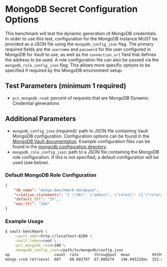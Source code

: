 # MongoDB Secret Configuration Options

This benchmark will test the dynamic generation of MongoDB credentials. In order to use this test, configuration for the MongoDB instance MUST be provided as a JSON file using the `mongodb_config_json` flag. The primary required fields are the `username` and `password` for the user configured in MongoDB for Vault to use, as well as the `connection_url` field that defines the address to be used. A role configuration file can also be passed via the `mongodb_role_config_json` flag. This allows more specific options to be specified if required by the MongoDB environment setup.

## Test Parameters (minimum 1 required)

- `pct_mongodb_read`: percent of requests that are MongoDB Dynamic Credential generations

## Additional Parameters

- `mongodb_config_json` _(required)_: path to JSON file containing Vault MongoDB configuration.  Configuration options can be found in the [MongoDB Vault documentation](https://www.vaultproject.io/api-docs/secret/databases/mongodb#configure-connection).  Example configuration files can be found in the [mongodb configuration directory](/configs/mongodb/).
- `mongodb_role_config_json`: path to a JSON file containing the MongoDB role configuration. If this is not specified, a default configuration will be used (see below).

### Default MongoDB Role Configuration

```json
{
    "db_name": "mongo-benchmark-database",
    "creation_statements": "{ \"db\": \"admin\", \"roles\": [{ \"role\": \"readWrite\" }, {\"role\": \"read\", \"db\": \"foo\"}] }",
    "default_ttl": "1h",
    "max_ttl": "24h"
}
```

### Example Usage

```bash
$ vault-benchmark \
    -vault_addr=http://localhost:8200 \
    -vault_token=root \
    -pct_mongodb_read=100 \
    -mongodb_config_json=/path/to/mongodb/config.json
op                    count  rate       throughput  mean          95th%         99th%         successRatio
mongo cred retrieval  687    68.602787  67.609274   146.945225ms  153.417724ms  176.005047ms  100.00%
```

